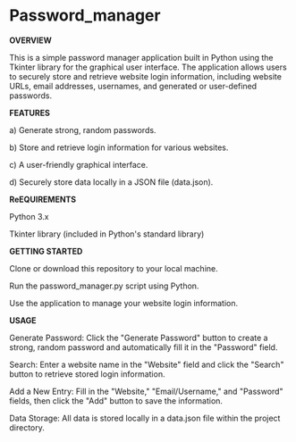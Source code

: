 # Password_manager

**OVERVIEW**

This is a simple password manager application built in Python using the Tkinter library for the graphical user interface. The application allows users to securely store and retrieve website login information, including website URLs, email addresses, usernames, and generated or user-defined passwords.

**FEATURES**

a) Generate strong, random passwords.

b) Store and retrieve login information for various websites.

c) A user-friendly graphical interface.

d) Securely store data locally in a JSON file (data.json).

**ReEQUIREMENTS**

Python 3.x

Tkinter library (included in Python's standard library)

**GETTING STARTED**

Clone or download this repository to your local machine.

Run the password_manager.py script using Python.

Use the application to manage your website login information.

**USAGE**

Generate Password: Click the "Generate Password" button to create a strong, random password and automatically fill it in the "Password" field.


Search: Enter a website name in the "Website" field and click the "Search" button to retrieve stored login information.


Add a New Entry: Fill in the "Website," "Email/Username," and "Password" fields, then click the "Add" button to save the information.


Data Storage: All data is stored locally in a data.json file within the project directory.
